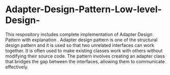 # Adapter-Design-Pattern-Low-level-Design-
This respository includes complete implementation of Adapter Design Pattern with explanation .
Adapter design pattern is one of the structural design pattern and it is used so that two unrelated interfaces can work together. 
It is often used to make existing classes work with others without modifying their source code.
The pattern involves creating an adapter class that bridges the gap between the interfaces, allowing them to communicate effectively.
